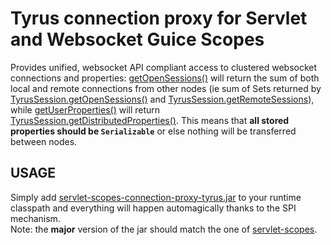 # Tyrus connection proxy for Servlet and Websocket Guice Scopes

Provides unified, websocket API compliant access to clustered websocket connections and properties: [getOpenSessions()](https://javadoc.io/static/jakarta.websocket/jakarta.websocket-api/2.0.0/jakarta/websocket/Session.html#getOpenSessions--) will return the sum of both local and remote connections from other nodes (ie sum of Sets returned by [TyrusSession.getOpenSessions()](https://eclipse-ee4j.github.io/tyrus-project.github.io/apidocs/latest20x/org/glassfish/tyrus/core/TyrusSession.html#getOpenSessions()) and [TyrusSession.getRemoteSessions](https://eclipse-ee4j.github.io/tyrus-project.github.io/apidocs/latest20x/org/glassfish/tyrus/core/TyrusSession.html#getRemoteSessions())), while [getUserProperties()](https://javadoc.io/static/jakarta.websocket/jakarta.websocket-api/2.0.0/jakarta/websocket/Session.html#getUserProperties--) will return [TyrusSession.getDistributedProperties()](https://eclipse-ee4j.github.io/tyrus-project.github.io/apidocs/latest20x/org/glassfish/tyrus/core/TyrusSession.html#getDistributedProperties()). This means that **all stored properties should be `Serializable`** or else nothing will be transferred between nodes.



## USAGE

Simply add [servlet-scopes-connection-proxy-tyrus.jar](https://search.maven.org/artifact/pl.morgwai.base/servlet-scopes-connection-proxy-tyrus/) to your runtime classpath and everything will happen automagically thanks to the SPI mechanism.<br>
Note: the **major** version of the jar should match the one of [servlet-scopes](..).
